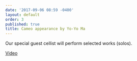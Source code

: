 ```yaml
---
date: '2017-09-06 08:59 -0400'
layout: default
order: 3
published: true
title: Cameo appearance by Yo-Yo Ma
---
```

Our special guest cellist will perform selected works (solos).

[Video](https://www.youtube.com/watch?v=uHOosCxeEYo&list=PLprXkx-4Du8LdfgRFaO1_ldJE0nvgHUcC&index=2)
